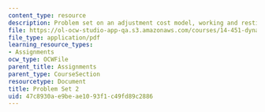 ```yaml
---
content_type: resource
description: Problem set on an adjustment cost model, working and resting, and non-differentiabilities.
file: https://ol-ocw-studio-app-qa.s3.amazonaws.com/courses/14-451-dynamic-optimization-methods-with-applications-fall-2009/47c8930ae9beae1093f1c49fd89c2886_MIT14_451F09_pset2.pdf
file_type: application/pdf
learning_resource_types:
- Assignments
ocw_type: OCWFile
parent_title: Assignments
parent_type: CourseSection
resourcetype: Document
title: Problem Set 2
uid: 47c8930a-e9be-ae10-93f1-c49fd89c2886
---
```


